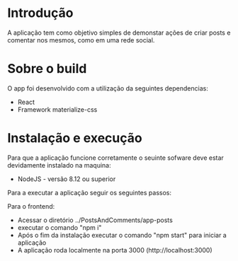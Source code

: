 # Introdução

A aplicação tem como objetivo simples de demonstar ações de criar posts 
e comentar nos  mesmos, como em uma rede social.

# Sobre o build

O app foi desenvolvido com a utilização da seguintes dependencias:

- React
- Framework materialize-css

# Instalação e execução

Para que a aplicação funcione corretamente o seuinte sofware deve estar
devidamente instalado na maquina: 

- NodeJS - versão 8.12 ou superior

Para a executar a aplicação seguir os seguintes passos:

Para o frontend:
- Acessar o diretório ../PostsAndComments/app-posts
- executar o comando "npm i"
- Após o fim da instalação executar o comando "npm start" para iniciar a 
aplicação
- A aplicação roda localmente na porta 3000 (http://localhost:3000)
